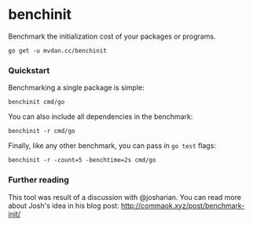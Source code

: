 # benchinit

Benchmark the initialization cost of your packages or programs.

	go get -u mvdan.cc/benchinit

### Quickstart

Benchmarking a single package is simple:

	benchinit cmd/go

You can also include all dependencies in the benchmark:

	benchinit -r cmd/go

Finally, like any other benchmark, you can pass in `go test` flags:

	benchinit -r -count=5 -benchtime=2s cmd/go

### Further reading

This tool was result of a discussion with @josharian. You can read more about
Josh's idea in his blog post: http://commaok.xyz/post/benchmark-init/
